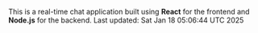 This is a real-time chat application built using **React** for the frontend and **Node.js** for the backend.
Last updated: Sat Jan 18 05:06:44 UTC 2025
